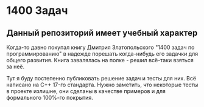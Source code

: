 # 1400 Задач

## Данный репозиторий имеет учебный характер
Когда-то давно покупал книгу Дмитрия Златопольского "1400 задач по программированию" в надежде порешать когда-нибудь его задачки для общего развития. Книга завалялась на полке - решил всё-таки взяться за неё.

Тут я буду постепенно публиковать решение задач и тесты для них. Всё написано на C++ 17-го стандарта.
Нужно заметить, что некоторые тесты в проекте излишне, они сделаны в качестве примеров и для формального 100%-го покрытия.
